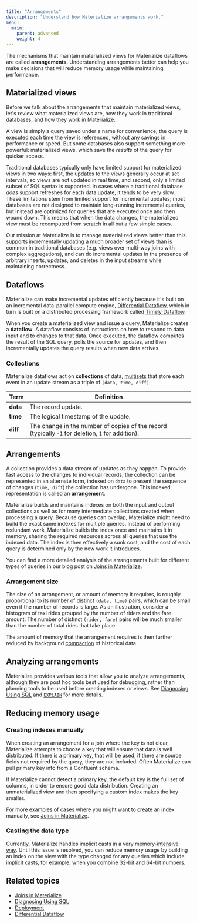 ```yaml
---
title: "Arrangements"
description: "Understand how Materialize arrangements work."
menu:
  main:
    parent: advanced
    weight: 4
---
```


The mechanisms that maintain materialized views for Materialize dataflows are
called **arrangements**. Understanding arrangements better can help you make
decisions that will reduce memory usage while maintaining performance.

## Materialized views

Before we talk about the arrangements that maintain materialized views, let's
review what materialized views are, how they work in traditional databases, and
how they work in Materialize.

A view is simply a query saved under a name for convenience; the query is
executed each time the view is referenced, without any savings in performance
or speed. But some databases also support something more powerful: materialized
views, which save the *results* of the query for quicker access.

Traditional databases typically only have limited support for materialized views
in two ways: first, the updates to the views generally occur at set intervals,
so views are not updated in real time, and second, only a limited subset of SQL
syntax is supported. In cases where a traditional database *does* support
refreshes for each data update, it tends to be very slow. These limitations
stem from limited support for incremental updates; most databases are not
designed to maintain long-running incremental queries, but instead are
optimized for queries that are executed once and then wound down. This means
that when the data changes, the materialized view must be recomputed from
scratch in all but a few simple cases.

Our mission at Materialize is to manage materialized views better than this.
supports incrementally updating a much broader set of views than is common in
traditional databases (e.g. views over multi-way joins with complex
aggregations), and can do incremental updates in the presence of arbitrary
inserts, updates, and deletes in the input streams while maintaining
correctness.

## Dataflows

Materialize can make incremental updates efficiently because it's built on an
incremental data-parallel compute engine, [Differential Dataflow](https://timelydataflow.github.io/differential-dataflow/introduction.html),
which in turn is built on a distributed processing framework called
[Timely Dataflow](https://timelydataflow.github.io/timely-dataflow/).

When you create a materialized view and issue a query, Materialize creates
a **dataflow**. A dataflow consists of instructions on how to respond to data
input and to changes to that data. Once executed, the dataflow computes the
result of the SQL query, polls the source for updates, and then incrementally
updates the query results when new data arrives.

### Collections

Materialize dataflows act on **collections** of data, [multisets](https://en.wikipedia.org/wiki/Multiset)
that store each event in an update
stream as a triple of `(data, time, diff)`.

Term | Definition
-----|-----------
**data**  |  The record update.
**time**  |  The logical timestamp of the update.
**diff**  |  The change in the number of copies of the record (typically `-1` for deletion, `1` for addition).

## Arrangements

A collection provides a data stream of updates as they happen. To provide fast
access to the changes to individual records, the collection can be represented
in an alternate form, indexed on `data` to present the sequence of changes
(`time, diff`) the collection has undergone. This indexed representation is
called an **arrangement**.

Materialize builds and maintains indexes on both the input and output
collections as well as for many intermediate collections created when
processing a query. Because queries can overlap, Materialize might need to
build the exact same indexes for multiple queries. Instead of performing
redundant work, Materialize builds the index once and maintains it in memory,
sharing the required resources across all queries that use the indexed data.
The index is then effectively a sunk cost, and the cost of each query is
determined only by the new work it introduces.

You can find a more detailed analysis of the arrangements built for different
types of queries in our blog post on [Joins in Materialize](https://materialize.com/joins-in-materialize).

### Arrangement size

The size of an arrangement, or amount of memory it requires, is roughly
proportional to its number of distinct `(data, time)` pairs, which can be small
even if the number of records is large. As an illustration, consider a
histogram of taxi rides grouped by the number of riders and the fare amount.
The number of distinct `(rider, fare)` pairs will be much smaller than the
number of total rides that take place.

The amount of memory that the arrangement requires is then further reduced by
background [compaction](/ops/optimization/#compaction) of historical data.

## Analyzing arrangements

Materialize provides various tools that allow you to analyze arrangements,
although they are post hoc tools best used for debugging, rather than planning
tools to be used before creating indexes or views. See [Diagnosing Using SQL](/ops/troubleshooting/)
and [`EXPLAIN`](/sql/explain/) for more details.

## Reducing memory usage

### Creating indexes manually

When creating an arrangement for a join where the key is not clear, Materialize
attempts to choose a key that will ensure that data is well distributed. If
there is a primary key, that will be used; if there are source fields not
required by the query, they are not included. Often Materialize can pull
primary key info from a Confluent schema.

If Materialize cannot detect a primary key, the default key is the full set of
columns, in order to ensure good data distribution. Creating an unmaterialized
view and then specifying a custom index makes the key smaller.

For more examples of cases where you might want to create an index manually,
see [Joins in Materialize](https://materialize.com/joins-in-materialize/).

### Casting the data type

Currently, Materialize handles implicit casts in a very [memory-intensive way](https://github.com/MaterializeInc/materialize/issues/4171).
Until this issue
is resolved, you can reduce memory usage by building an index on the view with
the type changed for any queries which include implicit casts, for example,
when you combine 32-bit and 64-bit numbers.

## Related topics

* [Joins in Materialize](https://materialize.com/joins-in-materialize/)
* [Diagnosing Using SQL](/ops/troubleshooting/)
* [Deployment](/ops/optimization/)
* [Differential Dataflow](https://timelydataflow.github.io/differential-dataflow/)

